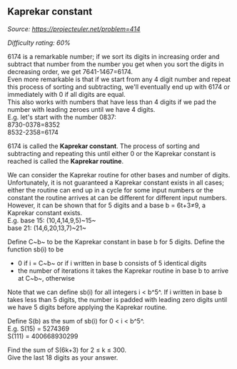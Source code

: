 Kaprekar constant
-----------------

*Source: https://projecteuler.net/problem=414*


*Difficulty rating: 60%*

6174 is a remarkable number; if we sort its digits in increasing order
and subtract that number from the number you get when you sort the
digits in decreasing order, we get 7641-1467=6174.\
 Even more remarkable is that if we start from any 4 digit number and
repeat this process of sorting and subtracting, we'll eventually end up
with 6174 or immediately with 0 if all digits are equal.\
 This also works with numbers that have less than 4 digits if we pad the
number with leading zeroes until we have 4 digits.\
 E.g. let's start with the number 0837:\
 8730-0378=8352\
 8532-2358=6174

6174 is called the **Kaprekar constant**. The process of sorting and
subtracting and repeating this until either 0 or the Kaprekar constant
is reached is called the **Kaprekar routine**.

We can consider the Kaprekar routine for other bases and number of
digits.\
 Unfortunately, it is not guaranteed a Kaprekar constant exists in all
cases; either the routine can end up in a cycle for some input numbers
or the constant the routine arrives at can be different for different
input numbers.\
 However, it can be shown that for 5 digits and a base b = 6t+3≠9, a
Kaprekar constant exists.\
 E.g. base 15: (10,4,14,9,5)~15~\
 base 21: (14,6,20,13,7)~21~

Define C~b~ to be the Kaprekar constant in base b for 5 digits. Define
the function sb(i) to be

-   0 if i = C~b~ or if i written in base b consists of 5 identical
    digits
-   the number of iterations it takes the Kaprekar routine in base b to
    arrive at C~b~, otherwise

Note that we can define sb(i) for all integers i \< b^5^. If i written
in base b takes less than 5 digits, the number is padded with leading
zero digits until we have 5 digits before applying the Kaprekar routine.

Define S(b) as the sum of sb(i) for 0 \< i \< b^5^.\
 E.g. S(15) = 5274369\
 S(111) = 400668930299

Find the sum of S(6k+3) for 2 ≤ k ≤ 300.\
 Give the last 18 digits as your answer.
